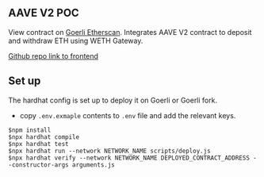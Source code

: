 ## AAVE V2 POC

View contract on [Goerli Etherscan](https://goerli.etherscan.io/address/0x45bF4e99eEe2e52823443fe5B5544782Fe7b4FfC#code). Integrates AAVE V2 contract to deposit and withdraw ETH using WETH Gateway.

[Github repo link to frontend](https://github.com/kritarthAviate/aave-frontend)

## Set up

The hardhat config is set up to deploy it on Goerli or Goerli fork.

-   copy `.env.exmaple` contents to `.env` file and add the relevant keys.

```
$npm install
$npx hardhat compile
$npx hardhat test
$npx hardhat run --network NETWORK_NAME scripts/deploy.js
$npx hardhat verify --network NETWORK_NAME DEPLOYED_CONTRACT_ADDRESS --constructor-args arguments.js
```
